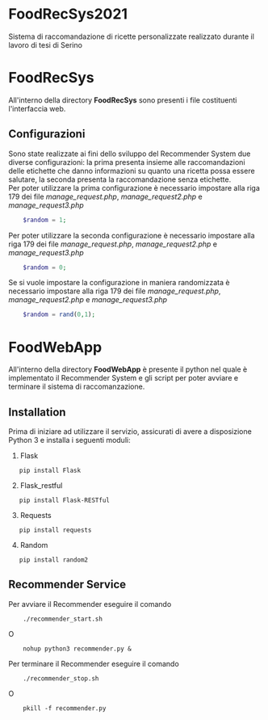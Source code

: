 # FoodRecSys2021
Sistema di raccomandazione di ricette personalizzate realizzato durante il lavoro di tesi di Serino <br>

# FoodRecSys 
All'interno della directory **FoodRecSys** sono presenti i file costituenti l'interfaccia web.

## Configurazioni
Sono state realizzate ai fini dello sviluppo del Recommender System due diverse configurazioni: la prima presenta insieme alle raccomandazioni delle etichette che danno informazioni su quanto una ricetta possa essere salutare, la seconda presenta la raccomandazione senza etichette.
<br>Per poter utilizzare la prima configurazione è necessario impostare alla riga 179 dei file *manage_request.php*, *manage_request2.php* e *manage_request3.php*
```php
    $random = 1;
```
Per poter utilizzare la seconda configurazione è necessario impostare alla riga 179 dei file *manage_request.php*, *manage_request2.php* e *manage_request3.php*
```php
    $random = 0;
```
Se si vuole impostare la configurazione in maniera randomizzata è necessario impostare alla riga 179 dei file *manage_request.php*, *manage_request2.php* e *manage_request3.php*
```php
    $random = rand(0,1);
```


# FoodWebApp
All'interno della directory **FoodWebApp** è presente il python nel quale è implementato il Recommender System e gli script per poter avviare e terminare il sistema di raccomanzazione.

## Installation
Prima di iniziare ad utilizzare il servizio, assicurati di avere a disposizione Python 3 e installa i seguenti moduli:
1. Flask
```shell
   pip install Flask    
```
2. Flask_restful
```shell
   pip install Flask-RESTful    
```
3. Requests
```shell
   pip install requests    
```
4. Random
```shell
   pip install random2   
```

## Recommender Service
Per avviare il Recommender eseguire il comando
```shell
    ./recommender_start.sh 
```
O 
```shell
    nohup python3 recommender.py &
```
Per terminare il Recommender eseguire il comando
```shell
    ./recommender_stop.sh 
```
O 
```shell
    pkill -f recommender.py
```




